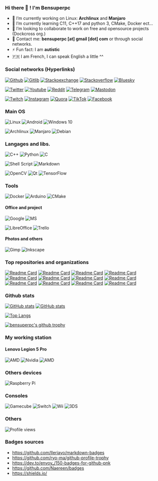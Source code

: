 ### Hi there 👋 ! I'm Bensuperpc

- 🔭 I’m currently working on Linux: **Archlinux** and **Manjaro**
- 🌱 I’m currently learning C11, C++17 and python 3, CMake, Docker ect...
- 👯 I’m looking to collaborate to work on free and opensource projects (Dockcross org.)
- 💬 Contact me: **bensuperpc [at] gmail [dot] com** or through social networks.
- ⚡ Fun fact: I am **autistic**
- 🇫🇷 I am French, I can speak English a little ^^

### Social networks (Hyperlinks)

[![Github](https://img.shields.io/badge/GitHub-100000?style=for-the-badge&logo=github&logoColor=white)](https://github.com/bensuperpc) [![Gitlib](https://img.shields.io/badge/GitLab-330F63?style=for-the-badge&logo=gitlab&logoColor=white)](https://gitlab.com/Bensuperpc) [![Stackoexchange](https://img.shields.io/badge/Stack_Overflow-FE7A16?style=for-the-badge&logo=stack-overflow&logoColor=white)](https://stackoverflow.com/users/10152334/bensuperpc) [![Stackoverflow](https://img.shields.io/badge/StackExchange-%23ffffff.svg?&style=for-the-badge&logo=StackExchange&logoColor=white)](https://stackexchange.com/users/14054581/bensuperpc) [![Bluesky](https://img.shields.io/badge/Bluesky-100000?style=for-the-badge&logo=bluesky&logoColor=white)]([https://github.com/bensuperpc](https://bsky.app/profile/bensuperpc.bsky.social)) 


[![Twitter](https://img.shields.io/badge/Twitter-1DA1F2?style=for-the-badge&logo=twitter&logoColor=white)](https://twitter.com/Bensuperpc) [![Youtube](https://img.shields.io/badge/YouTube-FF0000?style=for-the-badge&logo=youtube&logoColor=white)](https://www.youtube.com/channel/UCJsQFFL7QW4LSX9eskq-9Yg) [![Reddit](https://img.shields.io/badge/Reddit-FF4500?style=for-the-badge&logo=reddit&logoColor=white)](https://www.reddit.com/user/Bensuperpc) [![Telegram](https://img.shields.io/badge/Telegram-2CA5E0?style=for-the-badge&logo=telegram&logoColor=white)](https://t.me/bensuperpc) [![Mastodon](https://img.shields.io/badge/-MASTODON-%232B90D9?style=for-the-badge&logo=mastodon&logoColor=white)](https://mastodon.social/@bensuperpc)

[![Twitch](https://img.shields.io/badge/Twitch-9146FF?style=for-the-badge&logo=twitch&logoColor=white)](https://www.twitch.tv/bensuperpc) [![Instagram](https://img.shields.io/badge/Instagram-E4405F?style=for-the-badge&logo=instagram&logoColor=white)](https://www.instagram.com/bensuperpc) [![Quora](https://img.shields.io/badge/Quora-%23B92B27.svg?&style=for-the-badge&logo=Quora&logoColor=white)](https://fr.quora.com/profile/Bensuperpc) [![TikTok](https://img.shields.io/badge/Bensuperpc-%23000000.svg?style=for-the-badge&logo=TikTok&logoColor=white)](https://www.tiktok.com/@bensuperpc) [![Facebook](https://img.shields.io/badge/Facebook-%231877F2.svg?style=for-the-badge&logo=Facebook&logoColor=white)](https://www.facebook.com/Bensuperpc) 

### Main OS

![Linux](https://img.shields.io/badge/Linux-FCC624?style=for-the-badge&logo=linux&logoColor=black) ![Android](https://img.shields.io/badge/Android-3DDC84?style=for-the-badge&logo=android&logoColor=white) ![Windows 10](https://img.shields.io/badge/Windows-0078D6?style=for-the-badge&logo=windows&logoColor=white)

![Archlinux](https://img.shields.io/badge/Arch_Linux-1793D1?style=for-the-badge&logo=arch-linux&logoColor=white) ![Manjaro](https://img.shields.io/badge/manjaro-35BF5C?style=for-the-badge&logo=manjaro&logoColor=white) ![Debian](https://img.shields.io/badge/Debian-A81D33?style=for-the-badge&logo=debian&logoColor=white)

### Langages and libs.

![C++](https://img.shields.io/badge/c++-%2300599C.svg?style=for-the-badge&logo=c%2B%2B&logoColor=white) ![Python](https://img.shields.io/badge/python-%2314354C.svg?style=for-the-badge&logo=python&logoColor=white) ![C](https://img.shields.io/badge/c-%2300599C.svg?style=for-the-badge&logo=c&logoColor=white)

![Shell Script](https://img.shields.io/badge/shell_script-%23121011.svg?style=for-the-badge&logo=gnu-bash&logoColor=white) ![Markdown](https://img.shields.io/badge/markdown-%23000000.svg?style=for-the-badge&logo=markdown&logoColor=white)

![OpenCV](https://img.shields.io/badge/opencv-%23white.svg?style=for-the-badge&logo=opencv&logoColor=white) ![Qt](https://img.shields.io/badge/Qt-%23217346.svg?style=for-the-badge&logo=Qt&logoColor=white) ![TensorFlow](https://img.shields.io/badge/TensorFlow-%23FF6F00.svg?style=for-the-badge&logo=TensorFlow&logoColor=white)

### Tools

![Docker](https://img.shields.io/badge/docker-%230db7ed.svg?style=for-the-badge&logo=docker&logoColor=white) ![Arduino](https://img.shields.io/badge/-Arduino-00979D?style=for-the-badge&logo=Arduino&logoColor=white) ![CMake](https://img.shields.io/badge/CMake-%23008FBA.svg?style=for-the-badge&logo=cmake&logoColor=white)

#### Office and project

![Google](https://img.shields.io/badge/Google%20Sheets-34A853?style=for-the-badge&logo=google-sheets&logoColor=white) ![MS](https://img.shields.io/badge/Microsoft_Office-D83B01?style=for-the-badge&logo=microsoft-office&logoColor=white)

![LibreOffice](https://img.shields.io/badge/LibreOffice-18A303?style=for-the-badge&logo=LibreOffice&logoColor=white) ![Trello](https://img.shields.io/badge/Trello-0052CC?style=for-the-badge&logo=trello&logoColor=white)

#### Photos and others

![Gimp](https://img.shields.io/badge/gimp-5C5543?style=for-the-badge&logo=gimp&logoColor=white) ![Inkscape](https://img.shields.io/badge/Inkscape-000000?style=for-the-badge&logo=Inkscape&logoColor=white)

### Top repositories and organizations

[![Readme Card](https://github-readme-stats.vercel.app/api/pin/?username=dockcross&repo=dockcross&theme=radical)](https://github.com/dockcross/dockcross) [![Readme Card](https://github-readme-stats.vercel.app/api/pin/?username=bensuperpc&repo=infrastructure&theme=radical)](https://github.com/bensuperpc/infrastructure) [![Readme Card](https://github-readme-stats.vercel.app/api/pin/?username=bensuperpc&repo=scripts&theme=radical)](https://github.com/bensuperpc/scripts) [![Readme Card](https://github-readme-stats.vercel.app/api/pin/?username=bensuperpc&repo=GTASA_code_alternatives&theme=radical)](https://github.com/bensuperpc/GTASA_code_alternatives) [![Readme Card](https://github-readme-stats.vercel.app/api/pin/?username=bensuperpc&repo=docker-qt&theme=radical)](https://github.com/bensuperpc/docker-qt) [![Readme Card](https://github-readme-stats.vercel.app/api/pin/?username=bensuperpc&repo=astar&theme=radical)](https://github.com/bensuperpc/astar) [![Readme Card](https://github-readme-stats.vercel.app/api/pin/?username=bensuperpc&repo=crc32&theme=radical)](https://github.com/bensuperpc/crc32) [![Readme Card](https://github-readme-stats.vercel.app/api/pin/?username=bensuperpc&repo=docker-minecraft-server&theme=radical)](https://github.com/bensuperpc/docker-minecraft-server) [![Readme Card](https://github-readme-stats.vercel.app/api/pin/?username=bensuperpc&repo=benlib&theme=radical)](https://github.com/bensuperpc/benlib) [![Readme Card](https://github-readme-stats.vercel.app/api/pin/?username=bensuperpc&repo=RTL9210-firmware&theme=radical)](https://github.com/bensuperpc/RTL9210-firmware) [![Readme Card](https://github-readme-stats.vercel.app/api/pin/?username=bensuperpc&repo=experimentation&theme=radical)](https://github.com/bensuperpc/experimentation) [![Readme Card](https://github-readme-stats.vercel.app/api/pin/?username=bensuperpc&repo=world_of_blocks&theme=radical)](https://github.com/bensuperpc/world_of_blocks)



### Github stats

[![GitHub stats](https://github-readme-stats.vercel.app/api/top-langs/?username=bensuperpc&langs_count=9&layout=compact&hide=css&theme=radical)](https://github.com/anuraghazra/github-readme-stats) [![GitHub stats](https://github-readme-stats.vercel.app/api?username=bensuperpc&show_icons=true&count_private=true&theme=radical)](https://github.com/anuraghazra/github-readme-stats)

[![Top Langs](https://github-readme-stats.vercel.app/api/top-langs/?username=bensuperpc&layout=compact&theme=radical)](https://github.com/anuraghazra/github-readme-stats)

[![bensuperpc's github trophy](https://github-profile-trophy.vercel.app/?username=bensuperpc&row=1&theme=radical)](https://github.com/ryo-ma/github-profile-trophy)

### My working station

#### Lenovo Legion 5 Pro
![AMD](https://img.shields.io/badge/AMD-Ryzen_7_5800H-ED1C24?style=for-the-badge&logo=amd&logoColor=white) ![Nvidia](https://img.shields.io/badge/NVIDIA-RTX3070-76B900?style=for-the-badge&logo=nvidia&logoColor=white) ![AMD](https://img.shields.io/badge/AMD-Radeon_VEGA_8-ED1C24?style=for-the-badge&logo=amd&logoColor=white)

### Others devices

![Raspberry Pi](https://img.shields.io/badge/-Raspberry_Pi_4B_8GB-C51A4A?style=for-the-badge&logo=Raspberry-Pi)

### Consoles

![Gamecube](https://img.shields.io/badge/Gamecube-6A5FBB?style=for-the-badge&logo=nintendo-gamecube&logoColor=white) ![Switch](https://img.shields.io/badge/Switch_v1-E60012?style=for-the-badge&logo=nintendo-switch&logoColor=white) ![Wii](https://img.shields.io/badge/Wii-8B8B8B?style=for-the-badge&logo=wii&logoColor=white) ![3DS](https://img.shields.io/badge/3DS_XL-D12228?style=for-the-badge&logo=nintendo-3ds&logoColor=white)

### Others

![Profile views](https://gpvc.arturio.dev/bensuperpc)

### Badges sources

-   https://github.com/Ileriayo/markdown-badges
-   https://github.com/ryo-ma/github-profile-trophy
-   https://dev.to/envoy_/150-badges-for-github-pnk
-   https://github.com/Naereen/badges
-   https://shields.io/
